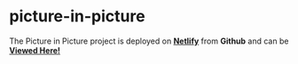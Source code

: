 # picture-in-picture

The Picture in Picture project is deployed on [**Netlify**](https://www.netlify.com/) from **Github** and can be [__Viewed Here!__](https://cranky-shaw-e4cae0.netlify.app/)

